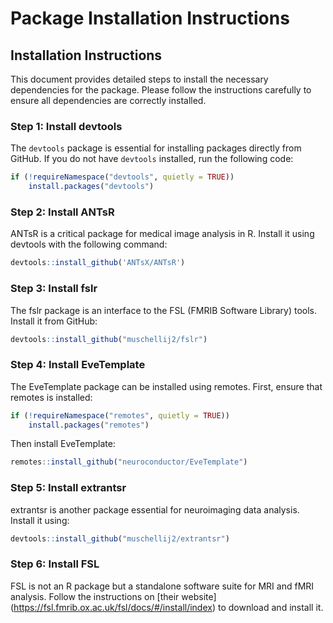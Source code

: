 Package Installation Instructions
================

## Installation Instructions

This document provides detailed steps to install the necessary
dependencies for the package. Please follow the instructions carefully
to ensure all dependencies are correctly installed.

### Step 1: Install devtools

The `devtools` package is essential for installing packages directly
from GitHub. If you do not have `devtools` installed, run the following
code:

``` r
if (!requireNamespace("devtools", quietly = TRUE))
    install.packages("devtools")
```

### Step 2: Install ANTsR

ANTsR is a critical package for medical image analysis in R. Install it
using devtools with the following command:

``` r
devtools::install_github('ANTsX/ANTsR')
```

### Step 3: Install fslr

The fslr package is an interface to the FSL (FMRIB Software Library)
tools. Install it from GitHub:

``` r
devtools::install_github("muschellij2/fslr")
```

### Step 4: Install EveTemplate

The EveTemplate package can be installed using remotes. First, ensure
that remotes is installed:

``` r
if (!requireNamespace("remotes", quietly = TRUE))
    install.packages("remotes")
```

Then install EveTemplate:

``` r
remotes::install_github("neuroconductor/EveTemplate")
```

### Step 5: Install extrantsr

extrantsr is another package essential for neuroimaging data analysis.
Install it using:

``` r
devtools::install_github("muschellij2/extrantsr")
```

### Step 6: Install FSL

FSL is not an R package but a standalone software suite for MRI and fMRI
analysis. Follow the instructions on \[their website\]
(<https://fsl.fmrib.ox.ac.uk/fsl/docs/#/install/index>) to download and
install it.
